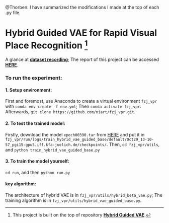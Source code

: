 @Thorben:
I have summarized the modifications I made at the top of each .py file.
# Hybrid Guided VAE for Rapid Visual Place Recognition [^1]

A glance at **[dataset recording](https://www.youtube.com/watch?v=3YV6RFQt1Os)**; The report of this project can be accessed **[HERE](https://drive.google.com/drive/folders/1UDGhIhu8RIIPHSEBMTT_6EEVZ31Ey2lC?usp=sharing)**.

### To run the experiment:

#### 1. Setup environment: 
First and foremost, use Anaconda to create a virtual environment ```fzj_vpr``` with ```conda env create -f env.yml```; Then ```conda activate fzj_vpr```. Afterwards, ```git clone https://github.com/niart/fzj_vpr.git```.

#### 2. To test the trained model:
Firstly, download the model ```epoch00390.tar``` from [HERE](https://drive.google.com/drive/folders/1N3tMr3MM-Fo_GN2T5B4C52VfnCZsQSbC?usp=sharing) and put it in ```fzj_vpr/run/logs/train_hybrid_vae_guided_base/default/Oct29_13-10-57_pgi15-gpu5.iff.kfa-juelich.de/checkpoints/```.
Then, ```cd fzj_vpr/utils```, and ```python train_hybrid_vae_guided_base.py```

#### 3. To train the model yourself:
```cd run```, and then ```python run.py```

#### key algorithm:
The architecture of hybrid VAE is in ```fzj_vpr/utils/hybrid_beta_vae.py```;
The training algorithm is in ```fzj_vpr/utils/hybrid_vae_guided_base.py```.
<!-- 
An overview of TripleSumo interface:
<p align="center">
<img src="https://github.com/niart/triplesumo/blob/main/triple.png" width=50% height=50%>
</p>
Rewards along training the newly added player with DDPG:
<p align="center">
<img src="https://github.com/niart/triplesumo/blob/main/3rewards.png" width=50% height=50%>
</p>
Wining rate of the team(red+blue) during training and testing:
<p align="center">
<img src="https://github.com/niart/triplesumo/blob/main/hybrid_rate.png" width=50% height=50%>
</p>
Steps the team needed to win along training the newly added player:
<p align="center">
<img src="https://github.com/niart/triplesumo/blob/main/steps.png" width=50% height=50%>
</p> -->

[^1]: This project is built on the top of repository **[Hybrid Guided VAE](https://github.com/kennetms/Accenture_Hybrid_Guided_VAE)**. 

